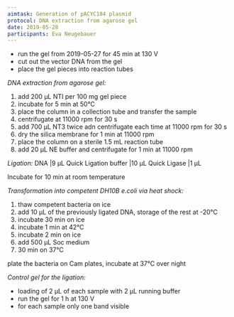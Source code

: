```yaml
---
aimtask: Generation of pACYC184 plasmid
protocol: DNA extraction from agarose gel
date: 2019-05-28
participants: Eva Neugebauer
---
```

* run the gel from 2019-05-27 for 45 min at 130 V
* cut out the vector DNA from  the gel 
* place the gel pieces into reaction tubes

*DNA extraction from agarose gel:*

1. add 200 µL NTI per 100 mg gel piece
2. incubate for 5 min at 50°C
3. place the column in a collection tube and transfer the sample
4. centrifugate at 11000 rpm for 30 s
5. add 700 µL NT3 twice adn centrifugate each time at 11000 rpm for 30 s
6. dry the silica membrane for 1 min at 11000 rpm
7. place the column on a sterile 1.5 mL reaction tube
8. add 20 µL NE buffer and centrifugate for 1 min at 11000 rpm

*Ligation:*
DNA 			|9 µL
Quick Ligation buffer	|10 µL
Quick Ligase		|1 µL

Incubate for 10 min at room temperature

*Transformation into competent DH10B e.coli via heat shock:*

1. thaw competent bacteria on ice
2. add 10 µL of the previously ligated DNA, storage of the rest at -20°C
3. incubate 30 min on ice
4. incubate 1 min at 42°C
5. incubate 2 min on ice
6. add 500 µL Soc medium
7. 30 min on 37°C

plate the bacteria on Cam plates, incubate at 37°C over night

*Control gel for the ligation:*

* loading of 2 µL of each sample with 2 µL running buffer
* run the gel for 1 h at 130 V
* for each sample only one band visible


